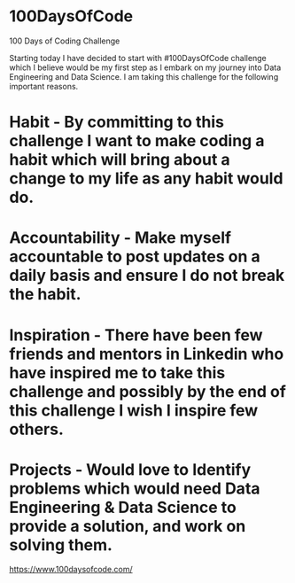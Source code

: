 # 100DaysOfCode
100 Days of Coding Challenge

Starting today I have decided to start with #100DaysOfCode
challenge which I believe would be my first step as I embark on my journey into Data Engineering and Data Science. I am taking this challenge for the following important reasons.

# Habit - By committing to this challenge I want to make coding a habit which will bring about a change to my life as any habit would do.
# Accountability - Make myself accountable to post updates on a daily basis and ensure I do not break the habit.
# Inspiration - There have been few friends and mentors in Linkedin who have inspired me to take this challenge and possibly by the end of this challenge I wish I inspire few others.
# Projects - Would love to Identify problems which would need Data Engineering & Data Science to provide a solution, and work on solving them.

https://www.100daysofcode.com/

